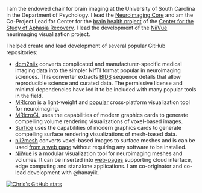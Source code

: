 I am the endowed chair for brain imaging at the University of South Carolina in the Department of Psychology. I lead the [Neuroimaging Core](https://reporter.nih.gov/search/lOK9ctRXQUGmo5-rgvrlUA/project-details/10817181) and am the Co-Project Lead for Center for the [brain health project](https://reporter.nih.gov/search/HmrmqpHGS0mPbG_UWQALYQ/project-details/10817163) of the [Center for the Study of Aphasia Recovery](https://cstar.sc.edu/). I lead the development of the [NiiVue](https://reporter.nih.gov/search/dNfNq05F10WBBWtJH_hp0A/project-details/10724895) neurimaging visualization project.

I helped create and lead development of several popular GitHub repositories:

 - [dcm2niix](https://github.com/rordenlab/dcm2niix) converts complicated and manufacturer-specific medical imaging data into the simpler NIfTI format popular in neuroimaging sciences. This converter extracts [BIDS](https://bids.neuroimaging.io/) sequence details that allow reproducible science and curated data. The permissive license and minimal dependencies have led it to be included with many popular tools in the field.
 - [MRIcron](https://github.com/neurolabusc/MRIcron) is a light-weight and [popular](https://www.nitrc.org/top/toplist.php?type=downloads) cross-platform visualization tool for neuroimaging.
 - [MRIcroGL](https://github.com/rordenlab/MRIcroGL) uses the capabilities of modern graphics cards to generate compelling volume rendering visualizations of voxel-based images.
 - [Surfice](https://github.com/neurolabusc/surf-ice) uses the capabilities of modern graphics cards to generate compelling surface rendering visualizations of mesh-based data.
 - [nii2mesh](https://github.com/neurolabusc/nii2mesh) converts voxel-based images to surface meshes and is can be used [from a web page](https://rordenlab.github.io/nii2meshWeb/) without requiring any software to be installed.
 - [NiiVue](https://github.com/niivue/niivue) is a modular visualization tool for neuroimaging meshes and volumes. It can be inserted into [web-pages](https://niivue.github.io/niivue/) supporting cloud interface, edge computing and stanalone applications. I am co-originator and co-lead development with @hanayik.

[![Chris's GitHub stats](https://github-readme-stats.vercel.app/api?username=neurolabusc)](https://github.com/anuraghazra/github-readme-stats)